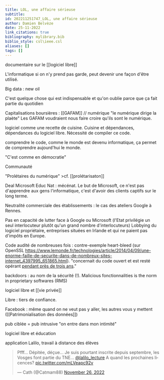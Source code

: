 ```yaml
---
title: LOL, une affaire sérieuse
subtitle:
id: 202211251747_LOL, une affaire sérieuse
author: Damien Belvèze
date: 25-11-2022
link_citations: true
bibliography: mylibrary.bib
biblio_style: csl\ieee.csl
aliases: []
tags: []
---
```

documentaire sur le [[logiciel libre]]

L'informatique si on n'y prend pas garde, peut devenir une façon d'être utilisé. 

Big data : new oil

C'est quelque chose qui est indispensable et qu'on oublie parce que ça fait partie du quotidien

Capitalisations boursières : [[GAFAM]] // numérique "le numérique dirige la plaète"
Les GAFAM voudraient nous faire croire qu'ils sont le numérique. 

logiciel comme une recette de cuisine. Cuisine et dépendances, dépendances du logiciel libre. Nécessité de compiler ce code. 

comprendre le code, comme le monde est devenu informatique, ça permet de comprendre aujourd'hui le monde. 

"C'est comme en démocratie"

Communauté

"Prolétaires du numérique" >cf.  [[prolétarisaton]]

Deal Microsoft Educ Nat : mécénat. 
Le but de Microsoft, ce n'est pas d'apprendre aux gens l'informatique, c'est d'avoir des clients captifs sur le long terme.

Neutralité commerciale des établissements : le cas des ateliers Google à Rennes.

Pas en capacité de lutter face à Google ou Microsoft (l'Etat privilégie un seul interlocuteur plutôt qu'un grand nombre d'interlocuteurs)
Lobbying du logiciel propriétaire, entreprises situées en Irlande et qui ne paient pas d'impôts en Europe. 


Code audité de nombreuses fois : contre-exemple heart-bleed (sur OpenSSL https://www.lemonde.fr/technologies/article/2014/04/09/une-enorme-faille-de-securite-dans-de-nombreux-sites-internet_4397995_651865.html). "concernait du code ouvert et est resté opérant [pendant près de trois ans](http://www.slate.fr/monde/85743/bug-heartbleed-internet-chiffrement)."


backdoors : au nom de la sécurité (!). 
Malicious fonctionnalities is the norm in proprietary softwares (RMS)

logiciel libre et [[vie privée]]

Libre : tiers de confiance.

Facebook : même quand on ne veut pas y aller, les autres vous y mettent ([[Patrimonialisation des données]])

pub ciblée = pub intrusive "on entre dans mon intimité"

logiciel libre et éducation

application Lalilo, travail à distance des élèves

<blockquote class="twitter-tweet"><p lang="fr" dir="ltr">Pfff... Dépitée, déçue... Je suis pourtant inscrite depuis septembre, les Vosges font partie du TNE... <a href="https://twitter.com/lalilo_lecture?ref_src=twsrc%5Etfw">@lalilo_lecture</a> A quand les prochaines licences? <a href="https://t.co/mLVeapc92v">pic.twitter.com/mLVeapc92v</a></p>&mdash; Cath (@Catmam88) <a href="https://twitter.com/Catmam88/status/1596446138906943489?ref_src=twsrc%5Etfw">November 26, 2022</a></blockquote> <script async src="https://platform.twitter.com/widgets.js" charset="utf-8">







